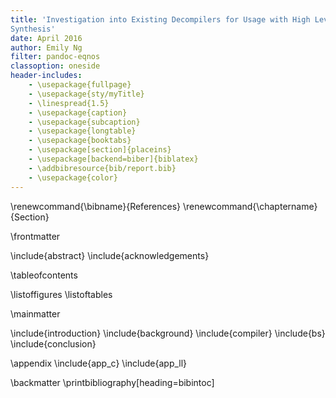 ```yaml
---
title: 'Investigation into Existing Decompilers for Usage with High Level
Synthesis'
date: April 2016
author: Emily Ng
filter: pandoc-eqnos
classoption: oneside
header-includes:
    - \usepackage{fullpage}
    - \usepackage{sty/myTitle}
    - \linespread{1.5}
    - \usepackage{caption}
    - \usepackage{subcaption}
    - \usepackage{longtable}
    - \usepackage{booktabs}
    - \usepackage[section]{placeins}
    - \usepackage[backend=biber]{biblatex}
    - \addbibresource{bib/report.bib}
    - \usepackage{color}
---
```


\renewcommand{\bibname}{References}
\renewcommand{\chaptername}{Section}

\frontmatter

\include{abstract}
\include{acknowledgements}

\tableofcontents

\listoffigures
\listoftables

\mainmatter

\include{introduction}
\include{background}
\include{compiler}
\include{bs}
\include{conclusion}

\appendix
\include{app_c}
\include{app_ll}

\backmatter
\printbibliography[heading=bibintoc]

